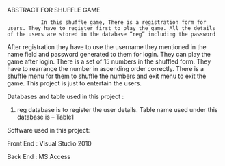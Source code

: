 ABSTRACT FOR SHUFFLE GAME


               In this shuffle game, There is a registration form for users. They have to register first to play the game. All the details of the users are stored in the database “reg” including the password
After registration they have to use the username they mentioned in the name field and password generated to them for login. They can play the game after login. There is a set of 15 numbers in the shuffled form. They have to rearrange the number in ascending order correctly. There is a shuffle menu for them to shuffle the numbers and exit menu to exit the game. This project is just to entertain the users.


Databases and table used in this project :

1) reg database is to register the user details.
Table name used under this database is – Table1

Software used in this project:

Front End : Visual Studio 2010
 
Back End : MS Access




